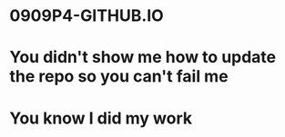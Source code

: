 # 0909P4-GITHUB.IO
# You didn't show me how to update the repo so you can't fail me
# You know I did my work
